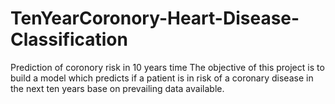 # TenYearCoronory-Heart-Disease-Classification
Prediction of coronory risk in 10 years time The objective of this project is to build a model which predicts if a patient is in risk of a coronary disease in the next ten years base on prevailing data available.
